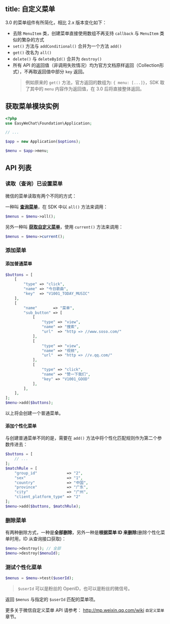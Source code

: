 title: 自定义菜单
---

3.0 的菜单组件有所简化，相比 2.x 版本变化如下：

- 去除 `MenuItem` 类，创建菜单直接使用数组不再支持 `callback` 与 `MenuItem` 类似的繁杂的方式
- `set()` 方法与 `addConditional()` 合并为一个方法 `add()`
- `get()` 改名为 `all()`
- `delete()` 与 `deleteById()` 合并为 `destroy()`
- 所有 API 的返回值（非调用失败情况）均为官方文档原样返回（Collection形式），不再取返回值中部分 `key` 返回。
  > 例如原来的 `get()` 方法，官方返回的数组为: `{ menu: [...]}`，SDK 取了其中的 `menu` 内容作为返回值，在 3.0 后将直接整体返回。

## 获取菜单模块实例

```php
<?php
use EasyWeChat\Foundation\Application;

// ...

$app = new Application($options);

$menu = $app->menu;
```

## API 列表

### 读取（查询）已设置菜单

微信的菜单读取有两个不同的方式：

一种叫 **[查询菜单](http://mp.weixin.qq.com/wiki/5/f287d1a5b78a35a8884326312ac3e4ed.html)**，在 SDK 中以 `all()` 方法来调用：

```php
$menus = $menu->all();
```

另外一种叫 **[获取自定义菜单](http://mp.weixin.qq.com/wiki/14/293d0cb8de95e916d1216a33fcb81fd6.html)**，使用 `current()` 方法来调用：

```php
$menus = $menu->current();
```

### 添加菜单

#### 添加普通菜单

```php
$buttons = [
    [
        "type" => "click",
        "name" => "今日歌曲",
        "key"  => "V1001_TODAY_MUSIC"
    ],
    [
        "name"       => "菜单",
        "sub_button" => [
            [
                "type" => "view",
                "name" => "搜索",
                "url"  => "http => //www.soso.com/"
            ],
            [
                "type" => "view",
                "name" => "视频",
                "url"  => "http => //v.qq.com/"
            ],
            [
                "type" => "click",
                "name" => "赞一下我们",
                "key" => "V1001_GOOD"
            ],
        ],
    ],
];
$menu->add($buttons);
```

以上将会创建一个普通菜单。

#### 添加个性化菜单

与创建普通菜单不同的是，需要在 `add()` 方法中将个性化匹配规则作为第二个参数传进去：

```php
$buttons = [
    // ...
];
$matchRule = [
    "group_id"             => "2",
    "sex"                  => "1",
    "country"              => "中国",
    "province"             => "广东",
    "city"                 => "广州",
    "client_platform_type" => "2"
];
$menu->add($buttons, $matchRule);
```

### 删除菜单

有两种删除方式，一种是**全部删除**，另外一种是**根据菜单 ID 来删除**(删除个性化菜单时用，ID 从查询接口获取)：

```php
$menu->destroy(); // 全部
$menu->destroy($menuId);
```

### 测试个性化菜单

```php
$menus = $menu->test($userId);
```

> `$userId` 可以是粉丝的 OpenID，也可以是粉丝的微信号。

返回 `$menus` 与指定的 `$userId` 匹配的菜单项。

更多关于微信自定义菜单 API 请参考： http://mp.weixin.qq.com/wiki `自定义菜单` 章节。